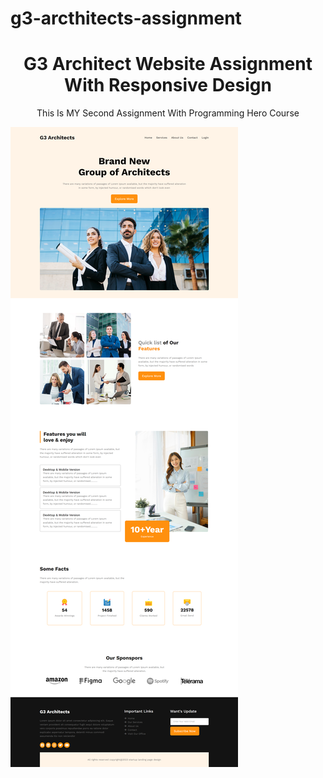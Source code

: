 # g3-arcthitects-assignment

<h1 align="center">G3 Architect Website Assignment With Responsive Design</h1>
<p align="center">This Is MY Second Assignment With Programming Hero Course</p>

<img src="./preview-shot.png">

